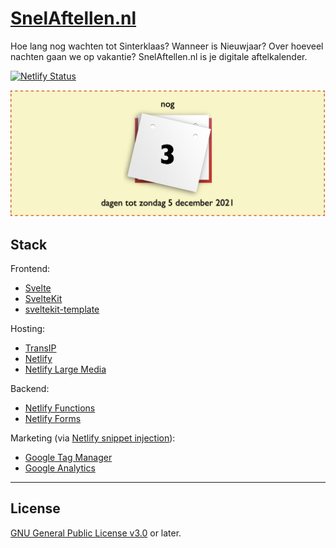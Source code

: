 # [SnelAftellen.nl](https://www.snelaftellen.nl)

Hoe lang nog wachten tot Sinterklaas? Wanneer is Nieuwjaar? Over hoeveel nachten gaan we op vakantie? SnelAftellen.nl is je digitale aftelkalender.

[![Netlify Status](https://api.netlify.com/api/v1/badges/60e268fe-544e-4448-85e7-36a48424cd23/deploy-status)](https://app.netlify.com/sites/snelaftellen/deploys)

[![Digitale aftelkalender](.github/calendar.png)](https://www.snelaftellen.nl)

## Stack

Frontend:

- [Svelte]
- [SvelteKit]
- [sveltekit-template]

Hosting:

- [TransIP]
- [Netlify]
- [Netlify Large Media]

Backend:

- [Netlify Functions]
- [Netlify Forms]

Marketing (via [Netlify snippet injection]):

- [Google Tag Manager]
- [Google Analytics]

[svelte]: https://svelte.dev
[sveltekit]: https://kit.svelte.dev
[sveltekit-template]: https://github.com/garraflavatra/sveltekit-template
[transip]: https://www.transip.nl
[netlify]: https://www.netlify.com
[netlify large media]: https://www.netlify.com/products/large-media/
[netlify functions]: https://www.netlify.com/products/functions/
[netlify forms]: https://www.netlify.com/products/forms/
[netlify snippet injection]: https://docs.netlify.com/site-deploys/post-processing/snippet-injection/
[google tag manager]: https://marketingplatform.google.com/intl/nl/about/tag-manager/
[google analytics]: https://marketingplatform.google.com/intl/nl/about/analytics/

---

## License

[GNU General Public License v3.0](LICENSE) or later.
